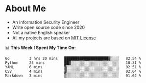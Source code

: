 # About Me

- An Information Security Engineer
- Write open source code since 2020
- Not a native English speaker
- All my projects are based on [MIT License](https://opensource.org/licenses/MIT)

📊 **This Week I Spent My Time On:**
<!--START_SECTION:waka-->
```text
Go         3 hrs 20 mins   ████████████████████▓░░░░   82.54 % 
Python     25 mins         ██▓░░░░░░░░░░░░░░░░░░░░░░   10.31 % 
YAML       6 mins          ▓░░░░░░░░░░░░░░░░░░░░░░░░   02.51 % 
CSV        4 mins          ▓░░░░░░░░░░░░░░░░░░░░░░░░   02.04 % 
Markdown   3 mins          ▒░░░░░░░░░░░░░░░░░░░░░░░░   01.62 % 
```
<!--END_SECTION:waka-->

